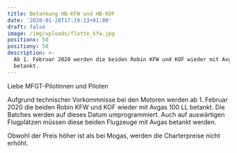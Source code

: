 ```yaml
---
title: Betankung HB-KFW und HB-KOF
date: '2020-01-28T17:19:13+01:00'
draft: false
image: /img/uploads/flotte_kfw.jpg
positionx: 50
positiony: 50
description: >-
  Ab 1. Februar 2020 werden die beiden Robin KFW und KOF wieder mit Avgas 100 LL
  betankt.
---
```

Liebe MFGT-Pilotinnen und Piloten

Aufgrund technischer Vorkommnisse bei den Motoren werden ab 1. Februar 2020 die beiden Robin KFW und KOF wieder mit Avgas 100 LL betankt. Die Batches werden auf dieses Datum umprogrammiert. Auch auf auswärtigen Flugplätzen müssen diese beiden Flugzeuge mit Avgas betankt werden. 

Obwohl der Preis höher ist als bei Mogas, werden die Charterpreise nicht erhöht.
